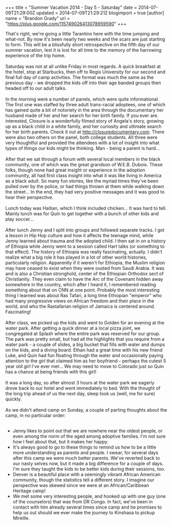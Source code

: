 +++
title = "Summer Vacation 2014 - Day 5 - Saturday"
date = 2014-07-09T21:29:00Z
updated = 2014-07-09T21:29:21Z
blogimport = true 
[author]
	name = "Brandon Grady"
	uri = "https://plus.google.com/115749026413078959590"
+++

That's right, we're going a little Tarantino here with the time jumping and what-not. By now it's been nearly two weeks and the scars are just starting to form. This will be a blissfully short retrospective on the fifth day of our summer vacation, lest it is lost for all time to the memory of the harrowing experience of the trip home.<br /><br />Saturday was not at all unlike Friday in most regards. A quick breakfast at the hotel, stop at Starbucks, then off to Regis University for our second and final full day of camp activities. The format was much the same as the previous day - we dropped the kids off into their age banded groups then headed off to our adult talks.<br /><br />In the morning were a number of panels, which were quite informational. The first one was staffed by three adult trans-racial adoptees, one of which has gained quite a bit of notoriety in the area through the documentary her husband made of her and her search for her birth family. If you ever are. interested, Closure is a wonderfully filmed story of Angela's story, growing up as a black child in a white family, and her curiosity and ultimate search for her birth parents. Check it out at&nbsp;http://closuredocumentary.com. There were also two others on the panel, both college students. All three were very thoughtful and provided the attendees with a lot of insight into what types of things our kids might be thinking. Man - being a parent is hard...<br /><br />After that we sat through a forum with several local members in the black community, one of which was the great grandson of W.E.B. Dubois. These folks, though none had great insight or experience in the adoption community, all had first class insight into what it was like living in America as a black adult. So many fun stories, like the myriad times they've been pulled over by the police, or had things thrown at them while walking down the street... In the end, they had very positive messages and it was good to hear their perspective.<br /><br />Lunch today was Haitian, which I think included chicken... It was hard to tell. Mainly lunch was for Quin to get together with a bunch of other kids and play soccer...<br /><br />After lunch Jenny and I split into groups and followed separate tracks. I got a lesson in Hip Hop culture and how it affects the teenage mind, while Jenny learned about trauma and the adopted child. I then sat in on a history of Ethiopia while Jenny went to a session called Hart talks (or something to that effect). The history of Ethiopia was really fascinating, actually. I didn't realize what a big role it has played in a lot of other world histories, particularly religion. Apparently if it weren't for Ethiopia, the Muslim religion may have ceased to exist when they were ousted from Saudi Arabia. It was and is also a Christian stronghold, center of the Ethiopian Orthodox sect of Christianity. They even claim to have the Arc of the Covenant hidden away somewhere in the country, which after I heard it, I remembered reading something about that on CNN at one point. Probably the most interesting thing I learned was about Ras Tafari, a long time Ethiopian "emperor" who had many progressive views on African freedom and their place in the world, and who the Rastafarian religion of Jamaica is centered around. Fascinating!<br /><br />After class, we picked up the kids and went to Golden for an evening at the water park. After getting a quick dinner at a local pizza joint, we congregated at Splash where the entire park was reserved for our group. The park was pretty small, but had all the highlights that you require from a water park - a couple of slides, a big bucket that fills with water and dumps on the kids, and a diving board. Ethan had a great time with his new friend Luke, and Quin had fun floating through the water and occasionally paying attention to the girl that claimed him as her boyfriend - perhaps the cutest 5 year old girl I've ever met... We may need to move to Colorado just so Quin has a chance at being friends with this girl!<br /><br />It was a long day, so after almost 3 hours at the water park we eagerly drove back to our hotel and went immediately to bed. With the thought of the long trip ahead of us the next day, sleep took us (well, me for sure) quickly.<br /><br />As we didn't attend camp on Sunday, a couple of parting thoughts about the camp, in no particular order:<br /><br /><ul><li>Jenny likes to point out that we are nowhere near the oldest people, or even among the norm of the aged among adoptive families. I'm not sure how I feel about that, but it makes her happy.</li><li>It's always good to go to these things to remind us how to be a little more understanding as parents and people. I swear, for several days after this camp we were much better parents. We've reverted back to our nasty selves now, but it made a big difference for a couple of days. I'm sure they taught the kids to be better kids during their sessions, too.</li><li>Denver is a beautiful place with a seemingly vibrant African American community, though the statistics tell a different story. I imagine our perspective was skewed since we were at an African/Caribbean Heritage camp!</li><li>We met some very interesting people, and hooked up with one guy (one of the counselors) that was from DR Congo. In fact, we've been in contact with him already several times since camp and he promises to help us out should we ever make the journey to Kinshasa to pickup Mireille.</li></ul>
